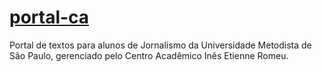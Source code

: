 # [portal-ca](http://ineser.com.br)
Portal de textos para alunos de Jornalismo da Universidade Metodista de São Paulo, gerenciado pelo Centro Acadêmico Inês Etienne Romeu.
